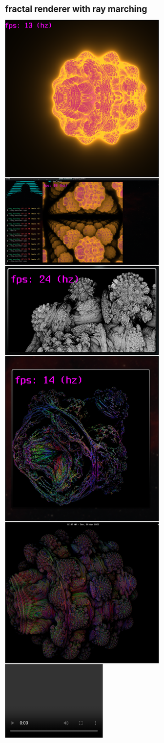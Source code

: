 # fractal renderer with ray marching

![](bin/screenshots/screenshot3.png)
![](bin/screenshots/screenshot9.png)
![](bin/screenshots/screenshot.png)
![](bin/screenshots/screenshot1.png)
![](bin/screenshots/screenshot2.png)
<video width="320" height="240" controls>
  <source src="bin/screenshots/WhatsApp Video 2025-04-05 at 7.50.05 PM.mp4" type="video/mp4">
</video>
